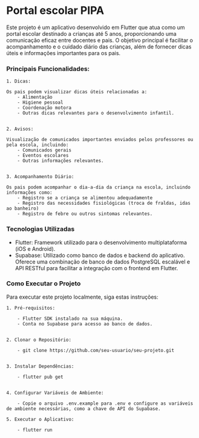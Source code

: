 # Portal escolar PIPA

Este projeto é um aplicativo desenvolvido em Flutter que atua como um portal escolar destinado a crianças até 5 anos, proporcionando uma comunicação eficaz entre docentes e pais. O objetivo principal é facilitar o acompanhamento e o cuidado diário das crianças, além de fornecer dicas úteis e informações importantes para os pais.

### Principais Funcionalidades:

    1. Dicas:

    Os pais podem visualizar dicas úteis relacionadas a:
        - Alimentação
        - Higiene pessoal
        - Coordenação motora
        - Outras dicas relevantes para o desenvolvimento infantil.

    
    2. Avisos:
    
    Visualização de comunicados importantes enviados pelos professores ou pela escola, incluindo:
        - Comunicados gerais
        - Eventos escolares
        - Outras informações relevantes.


    3. Acompanhamento Diário:

    Os pais podem acompanhar o dia-a-dia da criança na escola, incluindo informações como:
        - Registro se a criança se alimentou adequadamente
        - Registro das necessidades fisiológicas (troca de fraldas, idas ao banheiro)
        - Registro de febre ou outros sintomas relevantes.

### Tecnologias Utilizadas
- Flutter: Framework utilizado para o desenvolvimento multiplataforma (iOS e Android).
- Supabase: Utilizado como banco de dados e backend do aplicativo. Oferece uma combinação de banco de dados PostgreSQL escalável e API RESTful para facilitar a integração com o frontend em Flutter.


### Como Executar o Projeto
Para executar este projeto localmente, siga estas instruções:

    1. Pré-requisitos:

        - Flutter SDK instalado na sua máquina.
        - Conta no Supabase para acesso ao banco de dados.


    2. Clonar o Repositório:

        - git clone https://github.com/seu-usuario/seu-projeto.git


    3. Instalar Dependências:
    
        - flutter pub get


    4. Configurar Variáveis de Ambiente:

        - Copie o arquivo .env.example para .env e configure as variáveis de ambiente necessárias, como a chave de API do Supabase.

    5. Executar o Aplicativo:

        - flutter run